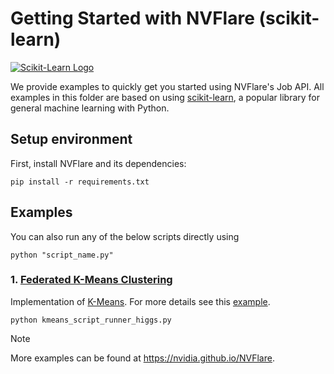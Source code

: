 # Getting Started with NVFlare (scikit-learn)
[![Scikit-Learn Logo](https://upload.wikimedia.org/wikipedia/commons/0/05/Scikit_learn_logo_small.svg)](https://scikit-learn.org/)

We provide examples to quickly get you started using NVFlare's Job API. 
All examples in this folder are based on using [scikit-learn](https://scikit-learn.org/), a popular library for general machine learning with Python.

## Setup environment
First, install NVFlare and its dependencies:
```commandline
pip install -r requirements.txt
```

## Examples
You can also run any of the below scripts directly using
```commandline
python "script_name.py"
```
### 1. [Federated K-Means Clustering](./kmeans_script_runner_higgs.py)
Implementation of [K-Means](https://arxiv.org/abs/1602.05629). For more details see this [example](../../advanced/sklearn-kmeans/README.md).
```commandline
python kmeans_script_runner_higgs.py
```

> [!NOTE]
> More examples can be found at https://nvidia.github.io/NVFlare.
